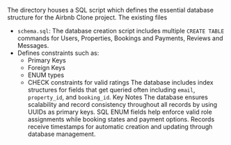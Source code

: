 The directory houses a SQL script which defines the essential database structure for the Airbnb Clone project.
The existing files
- `schema.sql`: The database creation script includes multiple `CREATE TABLE` commands for Users, Properties, Bookings and Payments, Reviews and Messages.
- Defines constraints such as:
  - Primary Keys
  - Foreign Keys
  - ENUM types
  - CHECK constraints for valid ratings
The database includes index structures for fields that get queried often including `email`, `property_id`, and `booking_id`.
Key Notes
The database ensures scalability and record consistency throughout all records by using UUIDs as primary keys.
SQL ENUM fields help enforce valid role assignments while booking states and payment options.
Records receive timestamps for automatic creation and updating through database management.

